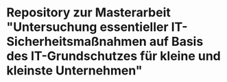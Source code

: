 # Repository zur Masterarbeit "Untersuchung essentieller IT-Sicherheitsmaßnahmen auf Basis des IT-Grundschutzes für kleine und kleinste Unternehmen"
